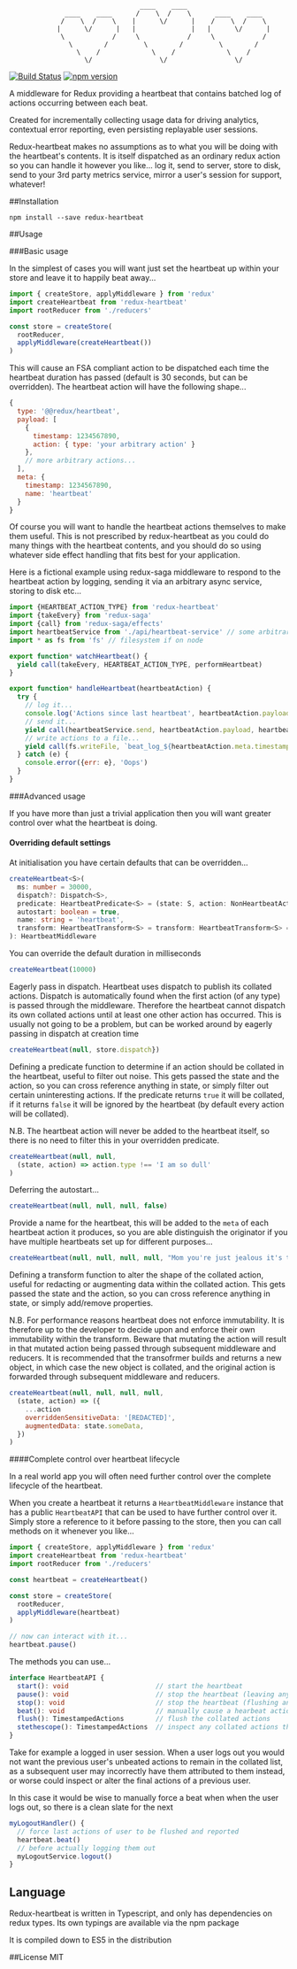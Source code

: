 ```
                                 ____    ____
              ____    ____      /    \  /    \      ____    ____
             /    \  /    \    |      \/      |    /    \  /    \
            |      \/      |   |              |   |      \/      |
             \            /     \            /     \            /
               \        /         \        /         \        /
                 \    /             \    /             \    /
                   \/                 \/                 \/

```
[![Build Status](https://travis-ci.org/alechill/redux-heartbeat.svg?branch=master)](https://travis-ci.org/alechill/redux-heartbeat) [![npm version](https://badge.fury.io/js/redux-heartbeat.svg)](https://badge.fury.io/js/redux-heartbeat)

A middleware for Redux providing a heartbeat that contains batched log of actions occurring between each beat.

Created for incrementally collecting usage data for driving analytics, contextual error reporting, even persisting replayable user sessions.

Redux-heartbeat makes no assumptions as to what you will be doing with the heartbeat's contents. It is itself dispatched as an ordinary redux action so you can handle it however you like... log it, send to server, store to disk, send to your 3rd party metrics service, mirror a user's session for support, whatever!

##Installation

```
npm install --save redux-heartbeat
```

##Usage

###Basic usage

In the simplest of cases you will want just set the heartbeat up within your store and leave it to happily beat away...

```js
import { createStore, applyMiddleware } from 'redux'
import createHeartbeat from 'redux-heartbeat'
import rootReducer from './reducers'

const store = createStore(
  rootReducer,
  applyMiddleware(createHeartbeat())
)
```

This will cause an FSA compliant action to be dispatched each time the heartbeat duration has passed (default is 30 seconds, but can be overridden). The heartbeat action will have the following shape...

```js
{
  type: '@@redux/heartbeat',
  payload: [
    {
      timestamp: 1234567890,
      action: { type: 'your arbitrary action' }
    },
    // more arbitrary actions...
  ],
  meta: {
    timestamp: 1234567890,
    name: 'heartbeat'
  }
}
```

Of course you will want to handle the heartbeat actions themselves to make them useful. This is not prescribed by redux-heartbeat as you could do many things with the heartbeat contents, and you should do so using whatever side effect handling that fits best for your application.

Here is a fictional example using redux-saga middleware to respond to the heartbeat action by logging, sending it via an arbitrary async service, storing to disk etc...

```js
import {HEARTBEAT_ACTION_TYPE} from 'redux-heartbeat'
import {takeEvery} from 'redux-saga'
import {call} from 'redux-saga/effects'
import heartbeatService from './api/heartbeat-service' // some arbitrary async service
import * as fs from 'fs' // filesystem if on node

export function* watchHeartbeat() {
  yield call(takeEvery, HEARTBEAT_ACTION_TYPE, performHeartbeat)
}

export function* handleHeartbeat(heartbeatAction) {
  try {
    // log it...
    console.log('Actions since last heartbeat', heartbeatAction.payload)
    // send it...
    yield call(heartbeatService.send, heartbeatAction.payload, heartbeatAction.meta.timestamp))
    // write actions to a file...
    yield call(fs.writeFile, `beat_log_${heartbeatAction.meta.timestamp}`, JSON.stringify(heartbeatAction.payload))
  } catch (e) {
    console.error({err: e}, 'Oops')
  }
}
```

###Advanced usage

If you have more than just a trivial application then you will want greater control over what the heartbeat is doing.

#### Overriding default settings

At initialisation you have certain defaults that can be overridden...

```ts
createHeartbeat<S>(
  ms: number = 30000,
  dispatch?: Dispatch<S>,
  predicate: HeartbeatPredicate<S> = (state: S, action: NonHeartbeatAction): boolean => true,
  autostart: boolean = true,
  name: string = 'heartbeat',
  transform: HeartbeatTransform<S> = transform: HeartbeatTransform<S> = (state: S, action: Action): AnyAction => action
): HeartbeatMiddleware
```

You can override the default duration in milliseconds
```js
createHeartbeat(10000)
```

Eagerly pass in dispatch. Heartbeat uses dispatch to publish its collated actions. Dispatch is automatically found when the first action (of any type) is passed through the middleware. Therefore the heartbeat cannot dispatch its own collated actions until at least one other action has occurred. This is usually not going to be a problem, but can be worked around by eagerly passing in dispatch at creation time
```js
createHeartbeat(null, store.dispatch})
```

Defining a predicate function to determine if an action should be collated in the heartbeat, useful to filter out noise. This gets passed the state and the action, so you can cross reference anything in state, or simply filter out certain uninteresting actions.
If the predicate returns `true` it will be collated, if it returns `false` it will be ignored by the heartbeat (by default every action will be collated).

N.B. The heartbeat action will never be added to the heartbeat itself, so there is no need to filter this in your overridden predicate.
```js
createHeartbeat(null, null,
  (state, action) => action.type !== 'I am so dull'
)
```

Deferring the autostart...
```js
createHeartbeat(null, null, null, false)
```

Provide a name for the heartbeat, this will be added to the `meta` of each heartbeat action it produces, so you are able distinguish the originator if you have multiple heartbeats set up for different purposes...
```js
createHeartbeat(null, null, null, null, "Mom you're just jealous it's the Heartbeatstie Boys!")
```

Defining a transform function to alter the shape of the collated action, useful for redacting or augmenting data within the collated action. This gets passed the state and the action, so you can cross reference anything in state, or simply add/remove properties.

N.B. For performance reasons heartbeat does not enforce immutability. It is therefore up to the developer to decide upon and enforce their own immutability within the transform. Beware that mutating the action will result in that mutated action being passed through subsequent middleware and reducers. It is recommended that the transofrmer builds and returns a new object, in which case the new object is collated, and the original action is forwarded through subsequent middleware and reducers.
```js
createHeartbeat(null, null, null, null,
  (state, action) => ({
    ...action
    overriddenSensitiveData: '[REDACTED]',
    augmentedData: state.someData,
  })
)
```

####Complete control over heartbeat lifecycle

In a real world app you will often need further control over the complete lifecycle of the heartbeat.

When you create a heartbeat it returns a `HeartbeatMiddleware` instance that has a public `HeartbeatAPI` that can be used to have further control over it. Simply store a reference to it before passing to the store, then you can call methods on it whenever you like...
```js
import { createStore, applyMiddleware } from 'redux'
import createHeartbeat from 'redux-heartbeat'
import rootReducer from './reducers'

const heartbeat = createHeartbeat()

const store = createStore(
  rootReducer,
  applyMiddleware(heartbeat)
)

// now can interact with it...
heartbeat.pause()
```

The methods you can use...
```ts
interface HeartbeatAPI {
  start(): void                      // start the heartbeat
  pause(): void                      // stop the heartbeat (leaving any collated actions intact)
  stop(): void                       // stop the heartbeat (flushing any collated actions and dispatching them in a final heartbeat action)
  beat(): void                       // manually cause a hearbeat action to be dispatched containing any collated actions, flushing them at same time
  flush(): TimestampedActions        // flush the collated actions
  stethescope(): TimestampedActions  // inspect any collated actions that will be in next beat without flushing them
}
```

Take for example a logged in user session. When a user logs out you would not want the previous user's unbeated actions to remain in the collated list, as a subsequent user may incorrectly have them attributed to them instead, or worse could inspect or alter the final actions of a previous user.

In this case it would be wise to manually force a beat when when the user logs out, so there is a clean slate for the next

```js
myLogoutHandler() {
  // force last actions of user to be flushed and reported
  heartbeat.beat()
  // before actually logging them out
  myLogoutService.logout()
}
```

## Language

Redux-heartbeat is written in Typescript, and only has dependencies on redux types. Its own typings are available via the npm package

It is compiled down to ES5 in the distribution

##License
MIT
